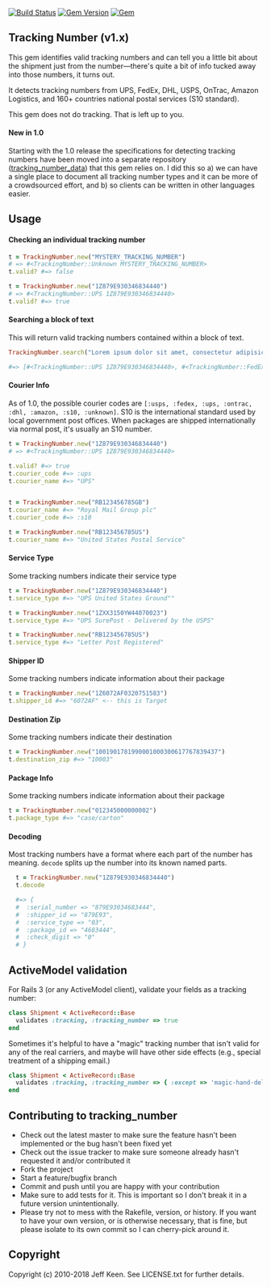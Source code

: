 [![Build Status](https://travis-ci.org/jkeen/tracking_number.svg?branch=master)](https://travis-ci.org/jkeen/tracking_number)
[![Gem Version](https://badge.fury.io/rb/tracking_number.svg)](https://badge.fury.io/rb/tracking_number)
[![Gem](https://img.shields.io/gem/dt/tracking_number.svg)]()
## Tracking Number (v1.x)

This gem identifies valid tracking numbers and can tell you a little bit about the shipment just from the number—there's quite a bit of info tucked away into those numbers, it turns out.

It detects tracking numbers from UPS, FedEx, DHL, USPS, OnTrac, Amazon Logistics, and 160+ countries national postal services (S10 standard).

This gem does not do tracking. That is left up to you.

#### New in 1.0

Starting with the 1.0 release the specifications for detecting tracking numbers have been moved into a separate repository ([tracking_number_data](http://github.com/jkeen/tracking_number_data)) that this gem relies on. I did this so a) we can have a single place to document all tracking number types and it can be more of a crowdsourced effort, and b) so clients can be written in other languages easier.

## Usage

#### Checking an individual tracking number
```ruby
t = TrackingNumber.new("MYSTERY_TRACKING_NUMBER")
# => #<TrackingNumber::Unknown MYSTERY_TRACKING_NUMBER>
t.valid? #=> false

t = TrackingNumber.new("1Z879E930346834440")
# => #<TrackingNumber::UPS 1Z879E930346834440>
t.valid? #=> true
```

#### Searching a block of text
This will return valid tracking numbers contained within a block of text.

```ruby
TrackingNumber.search("Lorem ipsum dolor sit amet, consectetur adipisicing elit, sed do eiusmod tempor incididunt ut labore et dolore magna aliqua. Ut enim ad minim veniam, 1Z879E930346834440 nostrud exercitation ullamco laboris nisi ut aliquip ex ea commodo consequat. Duis aute 9611020987654312345672 dolor in reprehenderit in voluptate velit esse cillum dolore eu fugiat nulla pariatur. Excepteur sint occaecat cupidatat non proident, sunt in culpa qui officia deserunt mollit anim id est laborum.")

#=> [#<TrackingNumber::UPS 1Z879E930346834440>, #<TrackingNumber::FedExGround96 9611020987654312345672>]
```

#### Courier Info
As of 1.0, the possible courier codes are `[:usps, :fedex, :ups, :ontrac, :dhl, :amazon, :s10, :unknown]`. S10 is the international standard used by local government post offices. When packages are shipped internationally via normal post, it's usually an S10 number.

```ruby
t = TrackingNumber.new("1Z879E930346834440")
# => #<TrackingNumber::UPS 1Z879E930346834440>

t.valid? #=> true
t.courier_code #=> :ups
t.courier_name #=> "UPS"


t = TrackingNumber.new("RB123456785GB")
t.courier_name #=> "Royal Mail Group plc"
t.courier_code #=> :s10

t = TrackingNumber.new("RB123456785US")
t.courier_name #=> "United States Postal Service"
```

#### Service Type
Some tracking numbers indicate their service type

```ruby
t = TrackingNumber.new("1Z879E930346834440")
t.service_type #=> "UPS United States Ground""

t = TrackingNumber.new("1ZXX3150YW44070023")
t.service_type #=> "UPS SurePost - Delivered by the USPS"

t = TrackingNumber.new("RB123456785US")
t.service_type #=> "Letter Post Registered"
```

#### Shipper ID
Some tracking numbers indicate information about their package
```ruby
t = TrackingNumber.new("1Z6072AF0320751583")
t.shipper_id #=> "6072AF" <-- this is Target
```

#### Destination Zip
Some tracking numbers indicate their destination

```ruby
t = TrackingNumber.new("1001901781990001000300617767839437")
t.destination_zip #=> "10003"
```

#### Package Info
Some tracking numbers indicate information about their package

```ruby
t = TrackingNumber.new("012345000000002")
t.package_type #=> "case/carton"
```

#### Decoding
Most tracking numbers have a format where each part of the number has meaning. `decode` splits up the number into its known named parts.
```ruby
  t = TrackingNumber.new("1Z879E930346834440")
  t.decode

  #=> {
  #  :serial_number => "879E93034683444",
  #  :shipper_id => "879E93",
  #  :service_type => "03",
  #  :package_id => "4683444",
  #  :check_digit => "0"
  # }   
```

## ActiveModel validation

For Rails 3 (or any ActiveModel client), validate your fields as a tracking number:
```ruby
class Shipment < ActiveRecord::Base
  validates :tracking, :tracking_number => true
end
```
Sometimes it's helpful to have a "magic" tracking number that isn't valid for any of the real carriers, and maybe will have other side effects (e.g., special treatment of a shipping email.)

```ruby
class Shipment < ActiveRecord::Base
  validates :tracking, :tracking_number => { :except => 'magic-hand-delivery' }
end
```

## Contributing to tracking_number
* Check out the latest master to make sure the feature hasn't been implemented or the bug hasn't been fixed yet
* Check out the issue tracker to make sure someone already hasn't requested it and/or contributed it
* Fork the project
* Start a feature/bugfix branch
* Commit and push until you are happy with your contribution
* Make sure to add tests for it. This is important so I don't break it in a future version unintentionally.
* Please try not to mess with the Rakefile, version, or history. If you want to have your own version, or is otherwise necessary, that is fine, but please isolate to its own commit so I can cherry-pick around it.

## Copyright

Copyright (c) 2010-2018 Jeff Keen. See LICENSE.txt for
further details.
